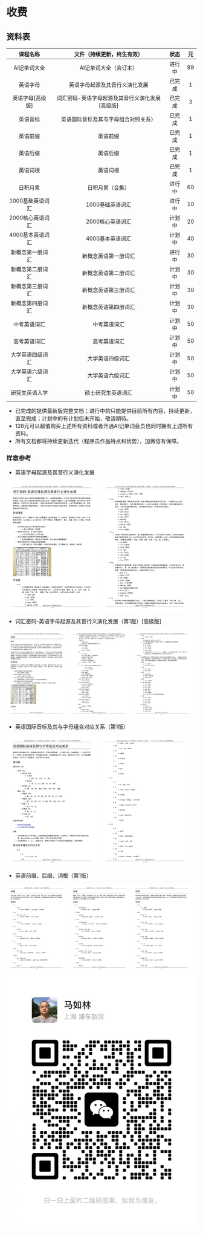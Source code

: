 # 收费

## 资料表

|     课程名称     |           文件（持续更新，终生有效）            |  状态  |  元   |
| :--------------: | :---------------------------------------------: | :----: | :---: |
|   AI记单词大全   |             AI记单词大全（合订本）              | 进行中 |  99   |
|     英语字母     |         英语字母起源及其音行义演化发展          | 已完成 |   1   |
| 英语字母[高级版] | 词汇密码-英语字母起源及其音行义演化发展[高级版] | 已完成 |   3   |
|     英语音标     |      英语国际音标及其与字母组合对照关系）       | 已完成 |   1   |
|     英语前缀     |                    英语前缀                     | 已完成 |   1   |
|     英语后缀     |                    英语后缀                     | 已完成 |   1   |
|     英语词根     |                    英语词根                     | 已完成 |   1   |
|     日积月累     |                日积月累（合集）                 | 进行中 |  60   |
| 1000基础英语词汇 |                1000基础英语词汇                 | 进行中 |  10   |
| 2000核心英语词汇 |                2000核心英语词汇                 | 计划中 |  20   |
| 4000基本英语词汇 |                4000基本英语词汇                 | 计划中 |  40   |
| 新概念第一册词汇 |              新概念英语第一册词汇               | 进行中 |  30   |
| 新概念第二册词汇 |              新概念英语第二册词汇               | 计划中 |  30   |
| 新概念第三册词汇 |              新概念英语第三册词汇               | 计划中 |  30   |
| 新概念第四册词汇 |              新概念英语第四册词汇               | 计划中 |  30   |
|   中考英语词汇   |                  中考英语词汇                   | 计划中 |  50   |
|   高考英语词汇   |                  高考英语词汇                   | 计划中 |  50   |
| 大学英语四级词汇 |                大学英语四级词汇                 | 计划中 |  50   |
| 大学英语六级词汇 |                大学英语六级词汇                 | 计划中 |  50   |
|  研究生英语入学  |               硕士研究生英语词汇                | 计划中 |  50   |

* 已完成的提供最新版完整文档；进行中的只能提供目前所有内容，持续更新，直至完成；计划中的有计划但未开始，敬请期待。
* 128元可以超值购买上述所有资料或者开通AI记单词会员也同时拥有上述所有资料。
* 所有文档都将持续更新迭代（程序员作品特点和优势），加微信有保障。

### 样章参考

* 英语字母起源及其音行义演化发展

<img src="../../images/词汇密码1.jpg" width="48%" alt="词汇密码1"/>
<img src="../../images/词汇密码2.jpg" width="48%" alt="词汇密码2"/>

* 词汇密码-英语字母起源及其音行义演化发展（第1版）[高级版]

<img src="../../images/词汇密码-英语字母起源及其音行义演化发展（第1版）[高级版]1.jpg" width="32%" alt="词汇密码高级版1"/>
<img src="../../images/词汇密码-英语字母起源及其音行义演化发展（第1版）[高级版]2.jpg" width="32%" alt="词汇密码高级版2"/>
<img src="../../images/词汇密码-英语字母起源及其音行义演化发展（第1版）[高级版]3.jpg" width="32%" alt="词汇密码高级版3"/>

* 英语国际音标及其与字母组合对应关系（第1版）

<img src="../../images/英语国际音标及其与字母组合对应关系（第1版）1.jpg" width="48%" alt="英语国际音标及其与字母组合对应关系（第1版）1"/>
<img src="../../images/英语国际音标及其与字母组合对应关系（第1版）2.jpg" width="48%" alt="英语前缀（第1版）2"/>

* 英语前缀、后缀、词根（第1版）

<img src="../../images/英语前缀（第1版）.jpg" width="32%" alt="英语前缀（第1版）"/>
<img src="../../images/英语后缀（第1版）.jpg" width="32%" alt="英语后缀（第1版）"/>
<img src="../../images/英语词根（第1版）.jpg" width="32%" alt="英语词根（第1版）"/>

<img src="../../images/wx_marulin.jpeg" alt="马如林的微信"/>
